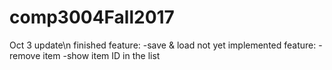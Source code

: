 # comp3004Fall2017
Oct 3 update\n
finished feature:
-save & load
not yet implemented feature:
-remove item
-show item ID in the list

